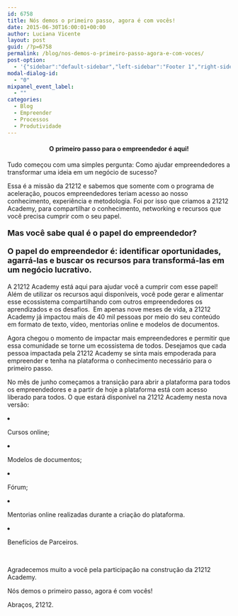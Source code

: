 ```yaml
---
id: 6758
title: Nós demos o primeiro passo, agora é com vocês!
date: 2015-06-30T16:00:01+00:00
author: Luciana Vicente
layout: post
guid: /?p=6758
permalink: /blog/nos-demos-o-primeiro-passo-agora-e-com-voces/
post-option:
  - '{"sidebar":"default-sidebar","left-sidebar":"Footer 1","right-sidebar":"Footer 1","page-title":"","page-caption":""}'
modal-dialog-id:
  - "0"
mixpanel_event_label:
  - ""
categories:
  - Blog
  - Empreender
  - Processos
  - Produtividade
---
```

<h4 dir="ltr" style="text-align: center;">
</h4>

<h4 dir="ltr" style="text-align: center;">
  <strong>O primeiro passo para o empreendedor é aqui!</strong>
</h4>

<p dir="ltr">
  Tudo começou com uma simples pergunta: Como ajudar empreendedores a transformar uma ideia em um negócio de sucesso?
</p>

<p dir="ltr">
  Essa é a missão da 21212 e sabemos que somente com o programa de aceleração, poucos empreendedores teriam acesso ao nosso conhecimento, experiência e metodologia. Foi por isso que criamos a 21212 Academy, para compartilhar o conhecimento, networking e recursos que você precisa cumprir com o seu papel.
</p>

<h4 dir="ltr">
  <strong><span style="font-size: large;">Mas você sabe qual é o papel do empreendedor?</span></strong>
</h4>

<h4 dir="ltr">
  <strong><span style="font-size: large;">O papel do empreendedor é: identificar oportunidades, agarrá-las e buscar os recursos para transformá-las em um negócio lucrativo.</span></strong>
</h4>

<p dir="ltr">
  A 21212 Academy está aqui para ajudar você a cumprir com esse papel! Além de utilizar os recursos aqui disponíveis, você pode gerar e alimentar esse ecossistema compartilhando com outros empreendedores os aprendizados e os desafios.  Em apenas nove meses de vida, a 21212 Academy já impactou mais de 40 mil pessoas por meio do seu conteúdo em formato de texto, vídeo, mentorias online e modelos de documentos.
</p>

<p dir="ltr">
  Agora chegou o momento de impactar mais empreendedores e permitir que essa comunidade se torne um ecossistema de todos. Desejamos que cada pessoa impactada pela 21212 Academy se sinta mais empoderada para empreender e tenha na plataforma o conhecimento necessário para o primeiro passo.
</p>

<p dir="ltr">
  No mês de junho começamos a transição para abrir a plataforma para todos os empreendedores e a partir de hoje a plataforma está com acesso liberado para todos. O que estará disponível na 21212 Academy nesta nova versão:
</p>

<li dir="ltr">
  <p dir="ltr">
    Cursos online;
  </p>
</li>

<li dir="ltr">
  <p dir="ltr">
    Modelos de documentos;
  </p>
</li>

<li dir="ltr">
  <p dir="ltr">
    Fórum;
  </p>
</li>

<li dir="ltr">
  <p dir="ltr">
    Mentorias online realizadas durante a criação do plataforma.
  </p>
</li>

<li dir="ltr">
  <p dir="ltr">
    Benefícios de Parceiros.
  </p>
</li>

&nbsp;

<p dir="ltr">
  Agradecemos muito a você pela participação na construção da 21212 Academy.
</p>

<p dir="ltr">
  Nós demos o primeiro passo, agora é com vocês!
</p>

<p dir="ltr">
  Abraços, 21212.
</p>